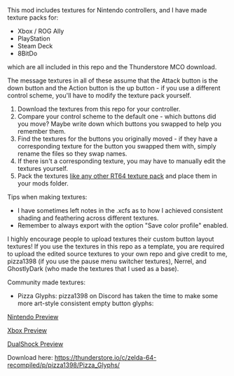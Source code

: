 This mod includes textures for Nintendo controllers, and I have made texture packs for:

- Xbox / ROG Ally
- PlayStation
- Steam Deck
- 8BitDo

which are all included in this repo and the Thunderstore MCO download.

The message textures in all of these assume that the Attack button is the down button and the Action button is the up button - if you use a different control scheme, you'll have to modify the texture pack yourself.
1. Download the textures from this repo for your controller.
2. Compare your control scheme to the default one - which buttons did you move? Maybe write down which buttons you swapped to help you remember them.
3. Find the textures for the buttons you originally moved - if they have a corresponding texture for the button you swapped them with, simply rename the files so they swap names.
4. If there isn't a corresponding texture, you may have to manually edit the textures yourself.
5. Pack the textures [like any other RT64 texture pack](https://github.com/rt64/rt64/blob/main/TEXTURE-PACKS.md) and place them in your mods folder.

Tips when making textures:
- I have sometimes left notes in the .xcfs as to how I achieved consistent shading and feathering across different textures.
- Remember to always export with the option "Save color profile" enabled.

I highly encourage people to upload textures their custom button layout textures!
If you use the textures in this repo as a template, you are required to upload the edited source textures to your own repo and give credit to me, pizza1398 (if you use the pause menu switcher textures), Nerrel, and GhostlyDark (who made the textures that I used as a base).

Community made textures:
- Pizza Glyphs: pizza1398 on Discord has taken the time to make some more art-style consistent empty button glyphs:

[Nintendo Preview](https://github.com/t0mtee/MMModernControllerOverhaul/blob/main/readme/pizza/nintendo.png?raw=true)

[Xbox Preview](https://github.com/t0mtee/MMModernControllerOverhaul/blob/main/readme/pizza/xbox.png?raw=true)

[DualShock Preview](https://github.com/t0mtee/MMModernControllerOverhaul/blob/main/readme/pizza/dualshock.png?raw=true)

Download here: https://thunderstore.io/c/zelda-64-recompiled/p/pizza1398/Pizza_Glyphs/